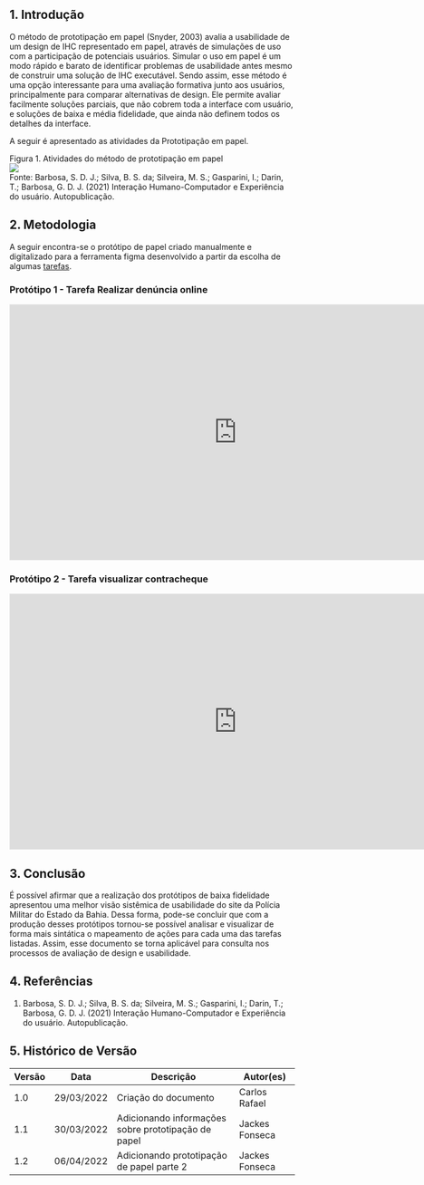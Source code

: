 ## 1. Introdução

O método de prototipação em papel (Snyder, 2003) avalia a usabilidade de um design de IHC
representado em papel, através de simulações de uso com a participação de potenciais usuários. Simular o
uso em papel é um modo rápido e barato de identificar problemas de usabilidade antes mesmo de construir
uma solução de IHC executável. Sendo assim, esse método é uma opção interessante para uma avaliação
formativa junto aos usuários, principalmente para comparar alternativas de design. Ele permite avaliar
facilmente soluções parciais, que não cobrem toda a interface com usuário, e soluções de baixa e média
fidelidade, que ainda não definem todos os detalhes da interface.

A seguir é apresentado as atividades da Prototipação em papel.

<figcaption>Figura 1. Atividades do método de prototipação em papel</figcaption>
<img src="https://user-images.githubusercontent.com/53023400/160853915-a4094e04-a118-4618-b54c-7d2ec84abeca.png">
<figcaption>Fonte: Barbosa, S. D. J.; Silva, B. S. da; Silveira, M. S.; Gasparini, I.; Darin, T.; Barbosa, G. D. J. (2021) Interação Humano-Computador e Experiência do usuário. Autopublicação.</figcaption>

## 2. Metodologia

A seguir encontra-se o protótipo de papel criado manualmente e digitalizado para a ferramenta figma desenvolvido a partir da escolha de algumas [tarefas](../../design_avaliacao_desenvolvimento/nivel_1/planejamento_analise_tarefas.md).

### Protótipo 1 - Tarefa Realizar denúncia online

<iframe style="border: 1px solid rgba(0, 0, 0, 0.1);" width="800" height="450" src="https://www.figma.com/embed?embed_host=share&url=https%3A%2F%2Fwww.figma.com%2Ffile%2F4QVXc88UHCaQML2sfYLFUV%2FUntitled%3Fnode-id%3D0%253A1" allowfullscreen></iframe>


### Protótipo 2 - Tarefa visualizar contracheque

<iframe style="border: 1px solid rgba(0, 0, 0, 0.1);" width="800" height="450" src="https://www.figma.com/embed?embed_host=share&url=https%3A%2F%2Fwww.figma.com%2Ffile%2F4QVXc88UHCaQML2sfYLFUV%2FProt%25C3%25B3tipo-de-Papel---PMBA%3Fnode-id%3D37%253A2" allowfullscreen></iframe>

## 3. Conclusão

É possível afirmar que a realização dos protótipos de baixa fidelidade apresentou uma melhor visão sistêmica de usabilidade do site da Polícia Militar do Estado da Bahia. Dessa forma, pode-se concluir que com a produção desses protótipos tornou-se possível analisar e visualizar de forma mais sintática o mapeamento de ações para cada uma das tarefas listadas. Assim, esse documento se torna aplicável para consulta nos processos de avaliação de design e usabilidade.

## 4. Referências
1. Barbosa, S. D. J.; Silva, B. S. da; Silveira, M. S.; Gasparini, I.; Darin, T.; Barbosa, G. D. J. (2021) Interação Humano-Computador e Experiência do usuário. Autopublicação.

## 5. Histórico de Versão

| Versão |  Data  |        Descrição        |     Autor(es)     | 
|--------|--------|-------------------------|-------------------|
| 1.0    | 29/03/2022        | Criação do documento    |                  Carlos Rafael |
| 1.1    | 30/03/2022        | Adicionando informações sobre prototipação de papel    |Jackes Fonseca |
| 1.2    | 06/04/2022        | Adicionando prototipação de papel parte 2    |Jackes Fonseca |
